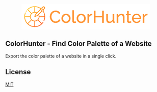 <p align="center" width="100%">
	<img  src="logo.png">
</P>

## ColorHunter - Find Color Palette of a Website

Export the color palette of a website in a single click.

## License

[MIT](https://choosealicense.com/licenses/mit/)
